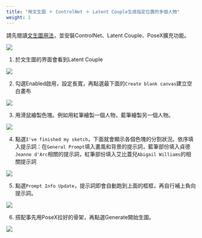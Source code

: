 ```yaml
---
title: "用文生圖 ＋ ControlNet ＋ Latent Couple生成指定位置的多個人物"
weight: 1
---
```


請先閱讀[文生圖用法](../features/text-to-image/)，並安裝ControlNet、Latent Couple、PoseX擴充功能。

![](../../images/text-to-image-controlnet-latent-couple-7.webp)

1. 於文生圖的界面會看到Latent Couple

![](../../images/text-to-image-controlnet-latent-couple-1.webp)

2. 勾選Enabled啟用，設定長寬，再點選最下面的`Create blank canvas`建立空白畫布

![](../../images/text-to-image-controlnet-latent-couple-2.webp)

3. 用滑鼠繪製色塊。例如用紅筆繪製一個人物，藍筆繪製另一個人物。

![](../../images/text-to-image-controlnet-latent-couple-3.webp)

4. 點選`I've finished my sketch`，下面就會顯示各個色塊的分割狀況。依序填入提示詞：在`General Prompt`填入畫風和背景的提示詞，藍筆部份填入貞德`Jeanne d'Arc`相關的提示詞，紅筆部份填入艾比蓋兒`Abigail Williams`的相關提示詞

![](../../images/text-to-image-controlnet-latent-couple-4.webp)

5. 點選`Prompt Info Update`，提示詞即會自動跑到上面的框框，再自行補上負向提示詞。

![](../../images/text-to-image-controlnet-latent-couple-5.webp)

6. 搭配事先用PoseX拉好的骨架，再點選Generate開始生圖。

![](../../images/text-to-image-controlnet-latent-couple-6.webp)
